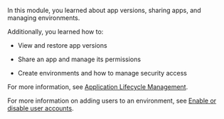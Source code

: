 ﻿In this module, you learned about app versions, sharing apps, and managing environments.

Additionally, you learned how to:

- View and restore app versions

- Share an app and manage its permissions

- Create environments and how to manage security access

For more information, see [Application Lifecycle Management](https://youtu.be/xwCUJmrRI9E?azure-portal=true).

For more information on adding users to an environment, see [Enable or disable user accounts](/power-platform/admin/create-users?azure-portal=true#enable-or-disable-user-accounts).
